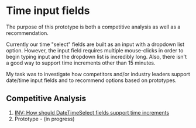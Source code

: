 # Time input fields
The purpose of this prototype is both a competitive analysis as well as a recommendation. 

Currently our time "select" fields are built as an input with a dropdown list option. However, the input field requires multiple mouse-clicks in order to begin typing input and the dropdown list is incredibly long. Also, there isn't a good way to support time increments other than 15 minutes.

My task was to investigate how competitors and/or industry leaders support date/time input fields and to recommend options based on prototypes.

## Competitive Analysis
1. [INV: How should DateTimeSelect fields support time increments](https://github.com/joshharrison626/prototypes/blob/main/Time%20input%20fields/INV_%20How%20should%20DateTimeSelect%20support%20time%20increments.docx)
2. Prototype - (in progress)
